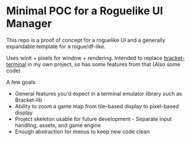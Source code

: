 # Minimal POC for a Roguelike UI Manager

This repo is a proof of concept for a roguelike UI and a generally expandable template for a rogue/df-like.

Uses winit + pixels for window + rendering. Intended to replace [bracket-terminal](https://github.com/amethyst/bracket-lib/tree/master/bracket-terminal) in my own project, so has some features from that (Also some code)

A few goals:
- General features you'd expect in a terminal emulator library such as Bracket-lib
- Ability to zoom a game map from tile-based display to pixel-based display
- Project skeleton usable for future development - Separate input handling, assets, and game engine
- Enough abstraction for menus to keep new code clean